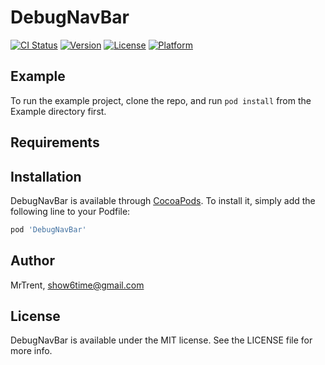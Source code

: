 # DebugNavBar

[![CI Status](https://img.shields.io/travis/MrTrent/DebugNavBar.svg?style=flat)](https://travis-ci.org/MrTrent/DebugNavBar)
[![Version](https://img.shields.io/cocoapods/v/DebugNavBar.svg?style=flat)](https://cocoapods.org/pods/DebugNavBar)
[![License](https://img.shields.io/cocoapods/l/DebugNavBar.svg?style=flat)](https://cocoapods.org/pods/DebugNavBar)
[![Platform](https://img.shields.io/cocoapods/p/DebugNavBar.svg?style=flat)](https://cocoapods.org/pods/DebugNavBar)

## Example

To run the example project, clone the repo, and run `pod install` from the Example directory first.

## Requirements

## Installation

DebugNavBar is available through [CocoaPods](https://cocoapods.org). To install
it, simply add the following line to your Podfile:

```ruby
pod 'DebugNavBar'
```

## Author

MrTrent, show6time@gmail.com

## License

DebugNavBar is available under the MIT license. See the LICENSE file for more info.
